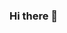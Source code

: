 ### Hi there 👋

<!--
**siddharth9903/siddharth9903** is a ✨ _special_ ✨ repository because its `README.md` (this file) appears on your GitHub profile.

Here are some ideas to get you started:

- 🔭 I’m currently working on Web3, defi.
- 🌱 I’m currently learning BUSINESS💸
- 👯 I’m looking to collaborate on outsoucing model run business.
- 📫 How to reach me: opensiddhu993@gmail.com ping me here
- ⚡ Fun fact: Curious as hell
-->
